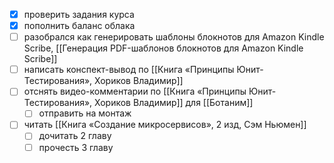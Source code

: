 - [x] проверить задания курса
- [x] пополнить баланс облака
- [ ] разобрался как генерировать шаблоны блокнотов для Amazon Kindle Scribe, [[Генерация PDF-шаблонов блокнотов для Amazon Kindle Scribe]]
- [ ] написать конспект-вывод по [[Книга «Принципы Юнит-Тестирования», Хориков Владимир]]
- [ ] отснять видео-комментарии по [[Книга «Принципы Юнит-Тестирования», Хориков Владимир]] для [[Ботаним]]
	- [ ] отправить на монтаж
- [ ] читать [[Книга «Создание микросервисов», 2 изд, Сэм Ньюмен]]
	- [ ] дочитать 2 главу
	- [ ] прочесть 3 главу